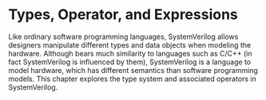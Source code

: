 # Types, Operator, and Expressions
Like ordinary software programming languages, SystemVerilog allows designers manipulate different types and data objects when modeling the hardware. Although bears much similarity to languages such as C/C++ (in fact SystemVerilog is influenced by them), SystemVerilog is a language to model hardware, which has different semantics than software programming models. This chapter explores the type system and associated operators in SystemVerilog.
